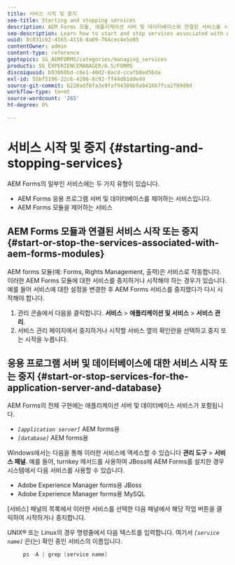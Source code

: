 ```yaml
---
title: 서비스 시작 및 중지
seo-title: Starting and stopping services
description: AEM Forms 모듈, 애플리케이션 서버 및 데이터베이스와 연결된 서비스를 시작 및 중지하는 방법을 알아봅니다.
seo-description: Learn how to start and stop services associated with AEM Forms modules and the application server and database.
uuid: 8c831cb2-4165-4118-8a09-764cec4e5e05
contentOwner: admin
content-type: reference
geptopics: SG_AEMFORMS/categories/managing_services
products: SG_EXPERIENCEMANAGER/6.5/FORMS
discoiquuid: b93060bd-c6e1-40d2-8acd-ccafb8ed56da
exl-id: 55bf5196-22c6-4286-8c92-ff44d81dde49
source-git-commit: b220adf6fa3e9faf94389b9a9416b7fca2f89d9d
workflow-type: tm+mt
source-wordcount: '265'
ht-degree: 0%

---
```


# 서비스 시작 및 중지 {#starting-and-stopping-services}

AEM Forms의 일부인 서비스에는 두 가지 유형이 있습니다.

* AEM Forms 응용 프로그램 서버 및 데이터베이스를 제어하는 서비스입니다.
* AEM Forms 모듈을 제어하는 서비스

## AEM Forms 모듈과 연결된 서비스 시작 또는 중지 {#start-or-stop-the-services-associated-with-aem-forms-modules}

AEM forms 모듈(예: Forms, Rights Management, 출력)은 서비스로 작동합니다. 이러한 AEM Forms 모듈에 대한 서비스를 중지하거나 시작해야 하는 경우가 있습니다. 예를 들어 서비스에 대한 설정을 변경한 후 AEM Forms 서비스를 중지했다가 다시 시작해야 합니다.

1. 관리 콘솔에서 다음을 클릭합니다. **서비스** > **애플리케이션 및 서비스** > **서비스 관리**.
1. 서비스 관리 페이지에서 중지하거나 시작할 서비스 옆의 확인란을 선택하고 중지 또는 시작을 누릅니다.

## 응용 프로그램 서버 및 데이터베이스에 대한 서비스 시작 또는 중지 {#start-or-stop-services-for-the-application-server-and-database}

AEM Forms의 전체 구현에는 애플리케이션 서버 및 데이터베이스 서비스가 포함됩니다.

* *`[application server]`* AEM forms용
* *`[database]`* AEM forms용

Windows에서는 다음을 통해 이러한 서비스에 액세스할 수 있습니다 **관리 도구** > **서비스 패널**. 예를 들어, turnkey 메서드를 사용하여 JBoss에 AEM Forms를 설치한 경우 시스템에서 다음 서비스를 사용할 수 있습니다.

* Adobe Experience Manager forms용 JBoss
* Adobe Experience Manager forms용 MySQL

[서비스] 패널의 목록에서 이러한 서비스를 선택한 다음 패널에서 해당 작업 버튼을 클릭하여 시작하거나 중지합니다.

UNIX® 또는 Linux의 경우 명령줄에서 다음 텍스트를 입력합니다. 여기서 *`[service name]`* 은(는) 확인 중인 서비스의 이름입니다.

```java
     ps -A | grep [service name]
```
